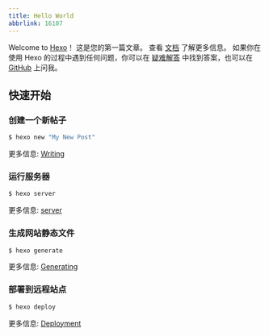 ```yaml
---
title: Hello World
abbrlink: 16107
---
```

Welcome to [Hexo](https://hexo.io/)！ 这是您的第一篇文章。 查看 [文档](https://hexo.io/docs/) 了解更多信息。 如果你在使用 Hexo 的过程中遇到任何问题，你可以在 [疑难解答](https://hexo.io/docs/troubleshooting.html) 中找到答案，也可以在 [GitHub](https://github.com/hexojs/hexo/issues) 上问我。
<!-- more -->
## 快速开始

### 创建一个新帖子

``` bash
$ hexo new "My New Post"
```

更多信息: [Writing](https://hexo.io/docs/writing.html)

### 运行服务器

``` bash
$ hexo server
```

更多信息: [server](https://hexo.io/docs/server.html)

### 生成网站静态文件

``` bash
$ hexo generate
```

更多信息: [Generating](https://hexo.io/docs/generating.html)

### 部署到远程站点

``` bash
$ hexo deploy
```

更多信息: [Deployment](https://hexo.io/docs/one-command-deployment.html)
